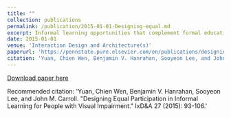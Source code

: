 ```yaml
---
title: ""
collection: publications
permalink: /publication/2015-01-01-Designing-equal.md
excerpt: Informal learning opportunities that complement formal education with diversity and flexibility are abundant in our daily lives. While sighted people take advantage of such learning and may take it for granted, people with visual impairment are sometimes excluded, due to their sight loss, from accessing informal learning, social interaction, and civic engagement. In this sense, they are not equal participants in the highly visual, sighted world. This paper investigates the needs of people with visual impairment, identifies issues, and suggests a direction to support equal participation. We propose four environment scenarios, grounded in our field work, to describe how to support learning and interaction in a sighted world. We discuss how design implications derived from our scenario-based analysis can help guide technological interventions.
date: 2015-01-01
venue: 'Interaction Design and Architecture(s)'
paperurl: 'https://pennstate.pure.elsevier.com/en/publications/designing-equal-participation-in-informal-learning-for-people-wit'
citation: 'Yuan, Chien Wen, Benjamin V. Hanrahan, Sooyeon Lee, and John M. Carroll. "Designing Equal Participation in Informal Learning for People with Visual Impairment." IxD&A 27 (2015): 93-106.'
---
```


[Download paper here](https://link.springer.com/chapter/10.1007%2F978-3-642-03821-1_7)

Recommended citation: 'Yuan, Chien Wen, Benjamin V. Hanrahan, Sooyeon Lee, and John M. Carroll. "Designing Equal Participation in Informal Learning for People with Visual Impairment." IxD&A 27 (2015): 93-106.'
